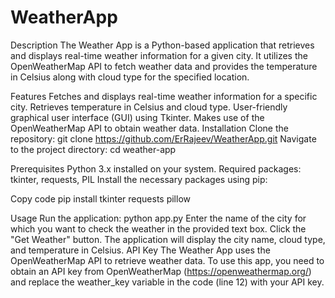# WeatherApp

Description
The Weather App is a Python-based application that retrieves and displays real-time weather information for a given city. It utilizes the OpenWeatherMap API to fetch weather data and provides the temperature in Celsius along with cloud type for the specified location.

Features
Fetches and displays real-time weather information for a specific city.
Retrieves temperature in Celsius and cloud type.
User-friendly graphical user interface (GUI) using Tkinter.
Makes use of the OpenWeatherMap API to obtain weather data.
Installation
Clone the repository: git clone https://github.com/ErRajeev/WeatherApp.git
Navigate to the project directory: cd weather-app

Prerequisites
Python 3.x installed on your system.
Required packages: tkinter, requests, PIL
Install the necessary packages using pip:

Copy code
pip install tkinter requests pillow

Usage
Run the application: python app.py
Enter the name of the city for which you want to check the weather in the provided text box.
Click the "Get Weather" button.
The application will display the city name, cloud type, and temperature in Celsius.
API Key
The Weather App uses the OpenWeatherMap API to retrieve weather data. To use this app, you need to obtain an API key from OpenWeatherMap (https://openweathermap.org/) and replace the weather_key variable in the code (line 12) with your API key.
